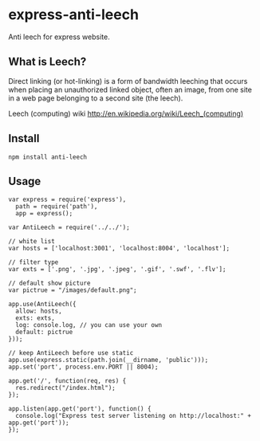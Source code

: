 express-anti-leech
==================

Anti leech for express website.

What is Leech?
-----------

Direct linking (or hot-linking) is a form of bandwidth leeching that occurs when placing an unauthorized linked object, often an image, from one site in a web page belonging to a second site (the leech).

Leech (computing) wiki
http://en.wikipedia.org/wiki/Leech_(computing)

Install
-----------
<code>npm install anti-leech</code>

Usage
-----------

	var express = require('express'),
	  path = require('path'),
	  app = express();
	  
	var AntiLeech = require('../../');
	
	// white list
	var hosts = ['localhost:3001', 'localhost:8004', 'localhost'];
	
	// filter type
	var exts = ['.png', '.jpg', '.jpeg', '.gif', '.swf', '.flv'];
	
	// default show picture
	var pictrue = "/images/default.png";
	
	app.use(AntiLeech({
	  allow: hosts,
	  exts: exts,
	  log: console.log, // you can use your own
	  default: pictrue
	}));
	
	// keep AntiLeech before use static
	app.use(express.static(path.join(__dirname, 'public')));
	app.set('port', process.env.PORT || 8004);
	
	app.get('/', function(req, res) {
	  res.redirect("/index.html");
	});
	
	app.listen(app.get('port'), function() {
	  console.log("Express test server listening on http://localhost:" + app.get('port'));
	});
	